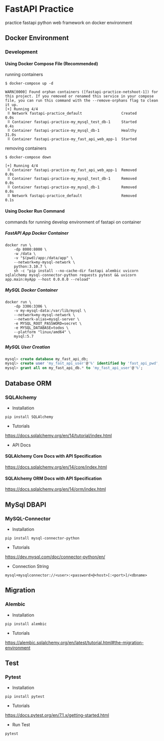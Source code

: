 # FastAPI Practice

practice fastapi python web framework on docker environment

## Docker Environment

### Development

#### Using Docker Compose File (Recommended)

running containers

```shell
$ docker-compose up -d

WARN[0000] Found orphan containers ([fastapi-practice-netshoot-1]) for this project. If you removed or renamed this service in your compose file, you can run this command with the --remove-orphans flag to clean it up. 
[+] Running 4/4
 ⠿ Network fastapi-practice_default                  Created                                                                                                                   0.0s
 ⠿ Container fastapi-practice-my_mysql_test_db-1     Started                                                                                                                   0.4s
 ⠿ Container fastapi-practice-my_mysql_db-1          Healthy                                                                                                                  31.0s
 ⠿ Container fastapi-practice-my_fast_api_web_app-1  Started
```

removing containers

```shell
$ docker-compose down

[+] Running 4/4
 ⠿ Container fastapi-practice-my_fast_api_web_app-1  Removed                                                                                                                   0.0s
 ⠿ Container fastapi-practice-my_mysql_test_db-1     Removed                                                                                                                   0.0s
 ⠿ Container fastapi-practice-my_mysql_db-1          Removed                                                                                                                   0.0s
 ⠿ Network fastapi-practice_default                  Removed                                                                                                                   0.1s
```


#### Using Docker Run Command

commands for running develop environment of fastapi on container

##### FastAPI App Docker Container

``` shell
docker run \
    -dp 8000:8000 \
    -w /data \
    -v "$(pwd)/app:/data/app" \
    --network=my-mysql-network \
    python:3.10.7 \
    sh -c "pip install --no-cache-dir fastapi alembic uvicorn sqlalchemy mysql-connector-python requests pytest && uvicorn app.main:myApp --host 0.0.0.0 --reload"
```

##### MySQL Docker Container

``` shell
docker run \
    -dp 3306:3306 \
    -v my-mysql-data:/var/lib/mysql \
    --network=my-mysql-network \
    --network-alias=mysql-server \
    -e MYSQL_ROOT_PASSWORD=secret \
    -e MYSQL_DATABASE=todos \
    --platform "linux/amd64" \
    mysql:5.7

```

##### MySQL User Creation

``` sql
mysql> create database my_fast_api_db;
mysql> create user 'my_fast_api_user'@'%' identified by 'fast_api_pwd';
mysql> grant all on my_fast_api_db.* to 'my_fast_api_user'@'%';
```

## Database ORM

### SQLAlchemy

- Installation

``` shell
pip install SQLAlchemy
```

- Tutorials

<https://docs.sqlalchemy.org/en/14/tutorial/index.html>

- API Docs

#### SQLAlchemy Core Docs with API Specification

<https://docs.sqlalchemy.org/en/14/core/index.html>

#### SQLAlchemy ORM Docs with API Specification

<https://docs.sqlalchemy.org/en/14/orm/index.html>

## MySql DBAPI

### MySQL-Connector

- Installation

``` shell
pip install mysql-connector-python
```

- Tutorials

<https://dev.mysql.com/doc/connector-python/en/>

- Connection String

``` text
mysql+mysqlconnector://<user>:<password>@<host>[:<port>]/<dbname>
```

## Migration

### Alembic

- Installation

``` shell
pip install alembic
```

- Tutorials

<https://alembic.sqlalchemy.org/en/latest/tutorial.html#the-migration-environment>

## Test

### Pytest

- Installation

``` shell
pip install pytest
```

- Tutorials

<https://docs.pytest.org/en/7.1.x/getting-started.html>

- Run Test

``` python
pytest
```
